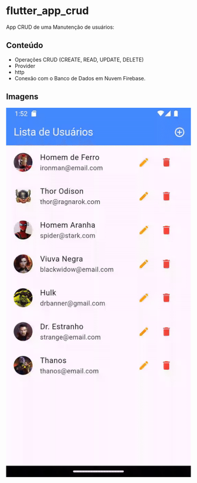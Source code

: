 # flutter_app_crud


App CRUD de uma Manutenção de usuários:

## Conteúdo

* Operações CRUD (CREATE, READ, UPDATE, DELETE)
* Provider
* http
* Conexão com o Banco de Dados em Nuvem Firebase.


## Imagens

![Projeto](./docs/project.gif)
